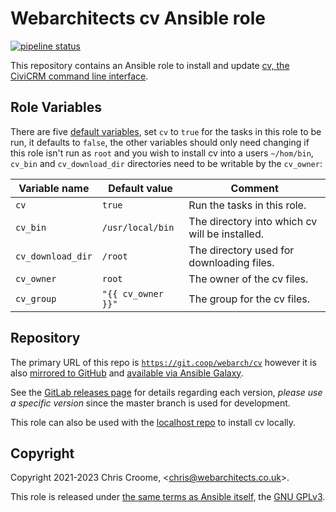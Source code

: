 # Webarchitects cv Ansible role

[![pipeline status](https://git.coop/webarch/cv/badges/master/pipeline.svg)](https://git.coop/webarch/cv/-/commits/master)

This repository contains an Ansible role to install and update [cv, the CiviCRM command line interface](https://github.com/civicrm/cv).

## Role Variables

There are five [default variables](defaults/main.yml), set `cv` to `true` for the tasks in this role to be run, it defaults to `false`, the other variables should only need changing if this role isn't run as `root` and you wish to install cv into a users `~/hom/bin`, `cv_bin` and `cv_download_dir` directories need to be writable by the `cv_owner`:

| Variable name            | Default value            | Comment                                        |
|--------------------------|--------------------------|------------------------------------------------|
| `cv`                     | `true`                   | Run the tasks in this role.                    |
| `cv_bin`                 | `/usr/local/bin`         | The directory into which cv will be installed. |
| `cv_download_dir`        | `/root`                  | The directory used for downloading files.      |
| `cv_owner`               | `root`                   | The owner of the cv files.                     |
| `cv_group`               | `"{{ cv_owner }}"`       | The group for the cv files.                    |

## Repository

The primary URL of this repo is [`https://git.coop/webarch/cv`](https://git.coop/webarch/cv) however it is also [mirrored to GitHub](https://github.com/webarch-coop/ansible-role-cv) and [available via Ansible Galaxy](https://galaxy.ansible.com/chriscroome/cv).

See the [GitLab releases page](https://git.coop/webarch/cv/-/releases) for details regarding each version, *please use a specific version* since the master branch is used for development.

This role can also be used with the [localhost repo](https://git.coop/webarch/localhost) to install cv locally.

## Copyright

Copyright 2021-2023 Chris Croome, &lt;[chris@webarchitects.co.uk](mailto:chris@webarchitects.co.uk)&gt;.

This role is released under [the same terms as Ansible itself](https://github.com/ansible/ansible/blob/devel/COPYING), the [GNU GPLv3](LICENSE).
